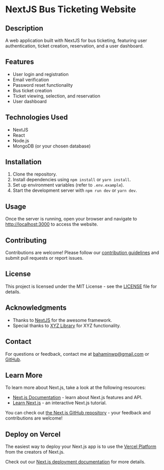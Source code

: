 # NextJS Bus Ticketing Website

## Description

A web application built with NextJS for bus ticketing, featuring user authentication, ticket creation, reservation, and a user dashboard.

## Features

- User login and registration
- Email verification
- Password reset functionality
- Bus ticket creation
- Ticket viewing, selection, and reservation
- User dashboard

## Technologies Used

- NextJS
- React
- Node.js
- MongoDB (or your chosen database)

## Installation

1. Clone the repository.
2. Install dependencies using `npm install` or `yarn install`.
3. Set up environment variables (refer to `.env.example`).
4. Start the development server with `npm run dev` or `yarn dev`.

## Usage

Once the server is running, open your browser and navigate to [http://localhost:3000](http://localhost:3000) to access the website.

## Contributing

Contributions are welcome! Please follow our [contribution guidelines](CONTRIBUTING.md) and submit pull requests or report issues.

## License

This project is licensed under the MIT License - see the [LICENSE](LICENSE) file for details.

## Acknowledgments

- Thanks to [NextJS](https://nextjs.org/) for the awesome framework.
- Special thanks to [XYZ Library](https://xyz.com/) for XYZ functionality.

## Contact

For questions or feedback, contact me at [bahaminwp@gmail.com](mailto:bahaminwp.com) or [GitHub](https://github.com/masoud-bahamin).

## Learn More

To learn more about Next.js, take a look at the following resources:

- [Next.js Documentation](https://nextjs.org/docs) - learn about Next.js features and API.
- [Learn Next.js](https://nextjs.org/learn) - an interactive Next.js tutorial.

You can check out [the Next.js GitHub repository](https://github.com/vercel/next.js/) - your feedback and contributions are welcome!

## Deploy on Vercel

The easiest way to deploy your Next.js app is to use the [Vercel Platform](https://vercel.com/new?utm_medium=default-template&filter=next.js&utm_source=create-next-app&utm_campaign=create-next-app-readme) from the creators of Next.js.

Check out our [Next.js deployment documentation](https://nextjs.org/docs/deployment) for more details.
